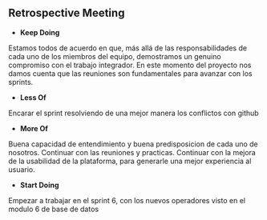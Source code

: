 ## Retrospective Meeting

- **Keep Doing**

Estamos todos de acuerdo en que, más allá de las responsabilidades de cada uno de los miembros del equipo, demostramos un genuino compromiso con el trabajo integrador. En este momento del proyecto nos damos cuenta que las reuniones son fundamentales para avanzar con los sprints.

- **Less Of**

Encarar el sprint resolviendo de una mejor manera los conflictos con github 

- **More Of**

Buena capacidad de entendimiento y buena predisposicion de cada uno de nosotros. Continuar con las reuniones y practicas. Continuar con la mejora de la usabilidad de la plataforma, para generarle una mejor experiencia al usuario.

- **Start Doing**

Empezar a trabajar en el sprint 6, con los nuevos operadores visto en el modulo 6 de base de datos


